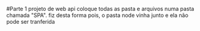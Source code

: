 #Parte 1 projeto de web api
coloque todas as pasta e arquivos numa pasta chamada "SPA". fiz desta forma pois, o pasta node vinha junto e ela não pode ser tranferida



